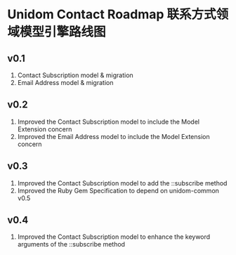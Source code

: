 # Unidom Contact Roadmap 联系方式领域模型引擎路线图

## v0.1
1. Contact Subscription model & migration
2. Email Address model & migration

## v0.2
1. Improved the Contact Subscription model to include the Model Extension concern
2. Improved the Email Address model to include the Model Extension concern

## v0.3
1. Improved the Contact Subscription model to add the ::subscribe method
2. Improved the Ruby Gem Specification to depend on unidom-common v0.5

## v0.4
1. Improved the Contact Subscription model to enhance the keyword arguments of the ::subscribe method
